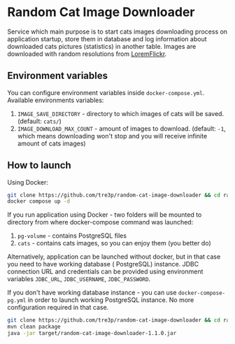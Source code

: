 # Random Cat Image Downloader

Service which main purpose is to start cats images downloading process on application startup, store them in database and log
information about downloaded cats pictures (statistics) in another table. Images are downloaded with random resolutions from [LoremFlickr](https://loremflickr.com/). 

## Environment variables

You can configure environment variables inside `docker-compose.yml`. Available environments variables:

1) `IMAGE_SAVE_DIRECTORY` - directory to which images of cats will be saved. (default: `cats/`)
2) `IMAGE_DOWNLOAD_MAX_COUNT` - amount of images to download. (default: `-1`, which means downloading won't stop and you will receive infinite amount of cats images)

## How to launch

Using Docker:

```bash
git clone https://github.com/tre3p/random-cat-image-downloader && cd random-cat-image-downloader
docker compose up -d
```

If you run application using Docker - two folders will be mounted to directory from where docker-compose command was launched:

1) `pg-volume` - contains PostgreSQL files
2) `cats` - contains cats images, so you can enjoy them (you better do)

Alternatively, application can be launched without docker, but in that case you need to have working database (
PostgreSQL) instance. JDBC connection URL and credentials can be provided using environment
variables `JDBC_URL`, `JDBC_USERNAME`, `JDBC_PASSWORD`.

If you don't have working database instance - you can use `docker-compose-pg.yml` in order to launch working PostgreSQL
instance. No more configuration required in that case.

```bash
git clone https://github.com/tre3p/random-cat-image-downloader && cd random-cat-image-downloader
mvn clean package
java -jar target/random-cat-image-downloader-1.1.0.jar
```
